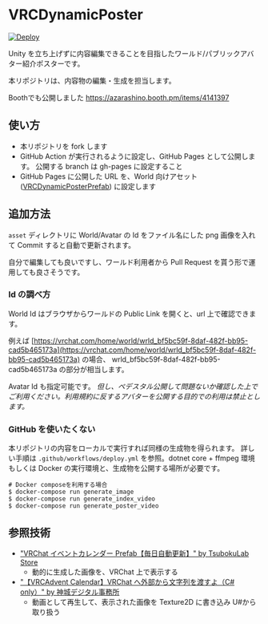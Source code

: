 # VRCDynamicPoster

[![Deploy](https://github.com/shino-hinaduki/VRCDynamicPoster/actions/workflows/deploy.yml/badge.svg?branch=master)](https://github.com/shino-hinaduki/VRCDynamicPoster/actions/workflows/deploy.yml)

Unity を立ち上げずに内容編集できることを目指したワールド/パブリックアバター紹介ポスターです。

本リポジトリは、内容物の編集・生成を担当します。

Boothでも公開しました
https://azarashino.booth.pm/items/4141397

## 使い方

- 本リポジトリを fork します
- GitHub Action が実行されるように設定し、GitHub Pages として公開します。 公開する branch は gh-pages に設定すること
- GitHub Pages に公開した URL を、World 向けアセット ([VRCDynamicPosterPrefab](https://github.com/shino-hinaduki/VRCDynamicPosterPrefab)) に設定します

## 追加方法

`asset` ディレクトリに World/Avatar の Id をファイル名にした png 画像を入れて Commit すると自動で更新されます。

自分で編集しても良いですし、ワールド利用者から Pull Request を貰う形で運用しても良さそうです。

### Id の調べ方

World Id はブラウザからワールドの Public Link を開くと、url 上で確認できます。

例えば [https://vrchat.com/home/world/wrld_bf5bc59f-8daf-482f-bb95-cad5b465173a](https://vrchat.com/home/world/wrld_bf5bc59f-8daf-482f-bb95-cad5b465173a) の場合、 wrld_bf5bc59f-8daf-482f-bb95-cad5b465173a の部分が相当します。

Avatar Id も指定可能です。 _但し、ペデスタル公開して問題ないか確認した上でご利用ください。利用規約に反するアバターを公開する目的での利用は禁止とします。_

### GitHub を使いたくない

本リポジトリの内容をローカルで実行すれば同様の生成物を得られます。
詳しい手順は `.github/workflows/deploy.yml` を参照。dotnet core + ffmpeg 環境 もしくは Docker の実行環境と、生成物を公開する場所が必要です。

```shell
# Docker composeを利用する場合
$ docker-compose run generate_image
$ docker-compose run generate_index_video
$ docker-compose run generate_poster_video
```

## 参照技術

- ["VRChat イベントカレンダー Prefab【毎日自動更新】" by TsubokuLab Store](https://booth.pm/ja/items/1223535)
  - 動的に生成した画像を、VRChat 上で表示する
- ["【VRCAdvent Calendar】VRChat へ外部から文字列を渡すよ（C# only）" by 神城デジタル事務所](https://kamishiro.online/archives/215)
  - 動画として再生して、表示された画像を Texture2D に書き込み U#から取り扱う
